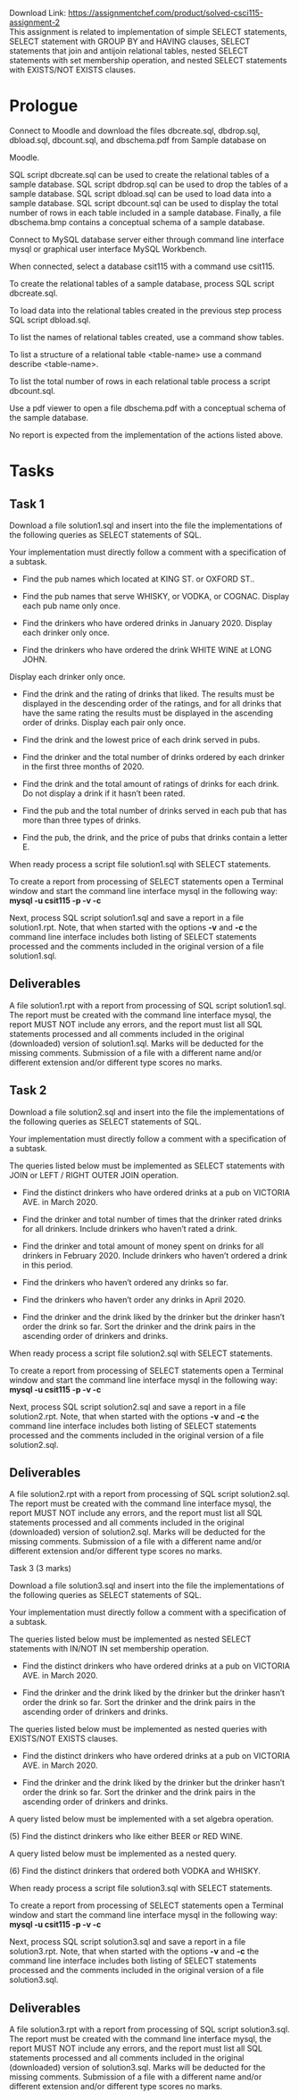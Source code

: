 Download Link: https://assignmentchef.com/product/solved-csci115-assignment-2
<br>
This assignment is related to implementation of simple SELECT statements, SELECT statement with GROUP BY and HAVING clauses, SELECT statements that join and antijoin relational tables, nested SELECT statements with set membership operation, and nested SELECT statements with EXISTS/NOT EXISTS clauses.

<h1>Prologue</h1>

Connect to Moodle and download the files dbcreate.sql, dbdrop.sql, dbload.sql, dbcount.sql, and dbschema.pdf from Sample database on

Moodle.

SQL script dbcreate.sql can be used to create the relational tables of a sample database. SQL script dbdrop.sql can be used to drop the tables of a sample database. SQL script dbload.sql can be used to load data into a sample database. SQL script dbcount.sql can be used to display the total number of rows in each table included in a sample database. Finally, a file dbschema.bmp contains a conceptual schema of a sample database.

Connect to MySQL database server either through command line interface mysql or graphical user interface MySQL Workbench.

When connected, select a database csit115 with a command use csit115.

To create the relational tables of a sample database, process SQL script dbcreate.sql.

To load data into the relational tables created in the previous step process SQL script dbload.sql.

To list the names of relational tables created, use a command show tables.

To list a structure of a relational table &lt;table-name&gt; use a command describe &lt;table-name&gt;.

To list the total number of rows in each relational table process a script dbcount.sql.

Use a pdf viewer to open a file dbschema.pdf with a conceptual schema of the sample database.

No report is expected from the implementation of the actions listed above.<strong>             </strong>

<h1>Tasks</h1>

<h2>Task 1</h2>

Download a file solution1.sql and insert into the file the implementations of the following queries as SELECT statements of SQL.

Your implementation must directly follow a comment with a specification of a subtask.




<ul>

 <li>Find the pub names which located at KING ST. or OXFORD ST..</li>

</ul>




<ul>

 <li>Find the pub names that serve WHISKY, or VODKA, or COGNAC. Display each pub name only once.</li>

</ul>




<ul>

 <li>Find the drinkers who have ordered drinks in January 2020. Display each drinker only once.</li>

</ul>




<ul>

 <li>Find the drinkers who have ordered the drink WHITE WINE at LONG JOHN.</li>

</ul>

Display each drinker only once.




<ul>

 <li>Find the drink and the rating of drinks that liked. The results must be displayed in the descending order of the ratings, and for all drinks that have the same rating the results must be displayed in the ascending order of drinks. Display each pair only once.</li>

</ul>




<ul>

 <li>Find the drink and the lowest price of each drink served in pubs.</li>

</ul>




<ul>

 <li>Find the drinker and the total number of drinks ordered by each drinker in the first three months of 2020.</li>

</ul>




<ul>

 <li>Find the drink and the total amount of ratings of drinks for each drink. Do not display a drink if it hasn’t been rated.</li>

</ul>




<ul>

 <li>Find the pub and the total number of drinks served in each pub that has more than three types of drinks.</li>

</ul>




<ul>

 <li>Find the pub, the drink, and the price of pubs that drinks contain a letter E.</li>

</ul>

When ready process a script file solution1.sql with SELECT statements.

To create a report from processing of SELECT statements open a Terminal window and start the command line interface mysql in the following way: <strong>mysql -u csit115 -p -v -c </strong>

Next, process SQL script solution1.sql and save a report in a file solution1.rpt. Note, that when started with the options <strong>-v</strong> and <strong>-c</strong> the command line interface includes both listing of SELECT statements processed and the comments included in the original version of a file solution1.sql.

<h2>Deliverables</h2>

A file solution1.rpt with a report from processing of SQL script solution1.sql. The report must be created with the command line interface mysql, the report MUST NOT include any errors, and the report must list all SQL statements processed and all comments included in the original (downloaded) version of solution1.sql. Marks will be deducted for the missing comments. Submission of a file with a different name and/or different extension and/or different type scores no marks.







<h2>Task 2</h2>

Download a file solution2.sql and insert into the file the implementations of the following queries as SELECT statements of SQL.




Your implementation must directly follow a comment with a specification of a subtask.




The queries listed below must be implemented as SELECT statements with JOIN or LEFT / RIGHT OUTER JOIN operation.




<ul>

 <li>Find the distinct drinkers who have ordered drinks at a pub on VICTORIA AVE. in March 2020.</li>

</ul>




<ul>

 <li>Find the drinker and total number of times that the drinker rated drinks for all drinkers. Include drinkers who haven’t rated a drink.</li>

</ul>




<ul>

 <li>Find the drinker and total amount of money spent on drinks for all drinkers in February 2020. Include drinkers who haven’t ordered a drink in this period.</li>

</ul>




<ul>

 <li>Find the drinkers who haven’t ordered any drinks so far.</li>

</ul>




<ul>

 <li>Find the drinkers who haven’t order any drinks in April 2020.</li>

</ul>




<ul>

 <li>Find the drinker and the drink liked by the drinker but the drinker hasn’t order the drink so far. Sort the drinker and the drink pairs in the ascending order of drinkers and drinks.</li>

</ul>




When ready process a script file solution2.sql with SELECT statements.

To create a report from processing of SELECT statements open a Terminal window and start the command line interface mysql in the following way: <strong>mysql -u csit115 -p -v -c </strong>

Next, process SQL script solution2.sql and save a report in a file solution2.rpt. Note, that when started with the options <strong>-v</strong> and <strong>-c</strong> the command line interface includes both listing of SELECT statements processed and the comments included in the original version of a file solution2.sql.

<h2>Deliverables</h2>

A file solution2.rpt with a report from processing of SQL script solution2.sql. The report must be created with the command line interface mysql, the report MUST NOT include any errors, and the report must list all SQL statements processed and all comments included in the original (downloaded) version of solution2.sql. Marks will be deducted for the missing comments. Submission of a file with a different name and/or different extension and/or different type scores no marks.

Task 3 (3 marks)

Download a file solution3.sql and insert into the file the implementations of the following queries as SELECT statements of SQL.




Your implementation must directly follow a comment with a specification of a subtask.




The queries listed below must be implemented as nested SELECT statements with IN/NOT IN set membership operation.




<ul>

 <li>Find the distinct drinkers who have ordered drinks at a pub on VICTORIA AVE. in March 2020.</li>

</ul>




<ul>

 <li>Find the drinker and the drink liked by the drinker but the drinker hasn’t order the drink so far. Sort the drinker and the drink pairs in the ascending order of drinkers and drinks.</li>

</ul>




The queries listed below must be implemented as nested queries with EXISTS/NOT EXISTS clauses.




<ul>

 <li>Find the distinct drinkers who have ordered drinks at a pub on VICTORIA AVE. in March 2020.</li>

</ul>




<ul>

 <li>Find the drinker and the drink liked by the drinker but the drinker hasn’t order the drink so far. Sort the drinker and the drink pairs in the ascending order of drinkers and drinks.</li>

</ul>




A query listed below must be implemented with a set algebra operation.




(5) Find the distinct drinkers who like either BEER or RED WINE.




A query listed below must be implemented as a nested query.




(6) Find the distinct drinkers that ordered both VODKA and WHISKY.




When ready process a script file solution3.sql with SELECT statements.

To create a report from processing of SELECT statements open a Terminal window and start the command line interface mysql in the following way: <strong>mysql -u csit115 -p -v -c </strong>

Next, process SQL script solution3.sql and save a report in a file solution3.rpt. Note, that when started with the options <strong>-v</strong> and <strong>-c</strong> the command line interface includes both listing of SELECT statements processed and the comments included in the original version of a file solution3.sql.




<h2>Deliverables</h2>

A file solution3.rpt with a report from processing of SQL script solution3.sql. The report must be created with the command line interface mysql, the report MUST NOT include any errors, and the report must list all SQL statements processed and all comments included in the original (downloaded) version of solution3.sql. Marks will be deducted for the missing comments. Submission of a file with a different name and/or different extension and/or different type scores no marks.




<strong> </strong>